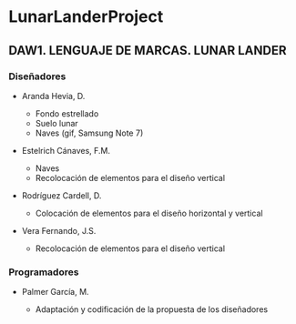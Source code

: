 
# LunarLanderProject

## DAW1. LENGUAJE DE MARCAS. LUNAR LANDER

### Diseñadores

+ Aranda Hevia, D.

  + Fondo estrellado
  + Suelo lunar
  + Naves (gif, Samsung Note 7)
  
  
+ Estelrich Cánaves, F.M.

  + Naves
  + Recolocación de elementos para el diseño vertical
  
  
+ Rodríguez Cardell, D.

  + Colocación de elementos para el diseño horizontal y vertical

+ Vera Fernando, J.S.

  + Recolocación de elementos para el diseño vertical


### Programadores

+ Palmer García, M.

  + Adaptación y codificación de la propuesta de los diseñadores


